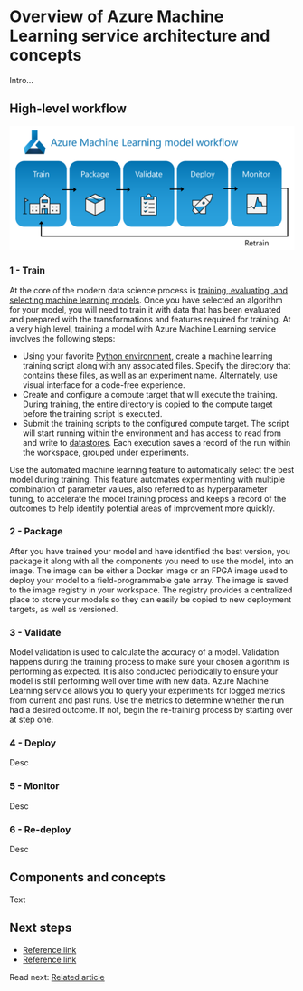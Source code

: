 # Overview of Azure Machine Learning service architecture and concepts

Intro...

## High-level workflow

![The stages shown are Train, Package, Validate, Deploy, and Monitor. An arrow labeled Retrain goes back to Train from Monitor.](media/aml-model-workflow.png 'Azure Machine Learning model workflow')

### 1 - Train

At the core of the modern data science process is [training, evaluating, and selecting machine learning models](../modeling/feature-engineering-training-evaluation-selection/README.md). Once you have selected an algorithm for your model, you will need to train it with data that has been evaluated and prepared with the transformations and features required for training. At a very high level, training a model with Azure Machine Learning service involves the following steps:

- Using your favorite [Python environment](./environment-setup.md), create a machine learning training script along with any associated files. Specify the directory that contains these files, as well as an experiment name. Alternately, use visual interface for a code-free experience.
- Create and configure a compute target that will execute the training. During training, the entire directory is copied to the compute target before the training script is executed.
- Submit the training scripts to the configured compute target. The script will start running within the environment and has access to read from and write to [datastores](). Each execution saves a record of the run within the workspace, grouped under experiments.

Use the automated machine learning feature to automatically select the best model during training. This feature automates experimenting with multiple combination of parameter values, also referred to as hyperparameter tuning, to accelerate the model training process and keeps a record of the outcomes to help identify potential areas of improvement more quickly.

### 2 - Package

After you have trained your model and have identified the best version, you package it along with all the components you need to use the model, into an image. The image can be either a Docker image or an FPGA image used to deploy your model to a field-programmable gate array. The image is saved to the image registry in your workspace. The registry provides a centralized place to store your models so they can easily be copied to new deployment targets, as well as versioned.

### 3 - Validate

Model validation is used to calculate the accuracy of a model. Validation happens during the training process to make sure your chosen algorithm is performing as expected. It is also conducted periodically to ensure your model is still performing well over time with new data. Azure Machine Learning service allows you to query your experiments for logged metrics from current and past runs. Use the metrics to determine whether the run had a desired outcome. If not, begin the re-training process by starting over at step one.

### 4 - Deploy

Desc

### 5 - Monitor

Desc

### 6 - Re-deploy

Desc

## Components and concepts

Text

## Next steps

- [Reference link]()
- [Reference link]()

Read next: [Related article]()
